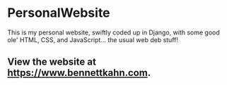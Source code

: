 # PersonalWebsite

This is my personal website, swiftly coded up in Django, with some good ole' HTML, CSS, and JavaScript... the usual web deb stuff!

## View the website at https://www.bennettkahn.com. ##
